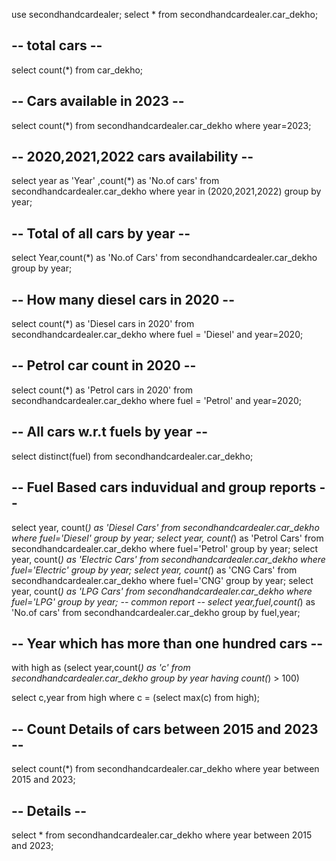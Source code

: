 use secondhandcardealer;
select * from secondhandcardealer.car_dekho;

## -- total cars --
select count(*) from car_dekho;

## -- Cars available in 2023    -- 
select count(*) from secondhandcardealer.car_dekho where year=2023;

## --  2020,2021,2022 cars availability --
select year as 'Year' ,count(*) as 'No.of cars' from secondhandcardealer.car_dekho where year in (2020,2021,2022) group by year;

## -- Total of all cars by year --
select Year,count(*) as 'No.of Cars' from secondhandcardealer.car_dekho group by year; 

## -- How many diesel cars in 2020 --
select count(*) as 'Diesel cars in 2020' from secondhandcardealer.car_dekho where fuel = 'Diesel' and year=2020;

## -- Petrol car count in 2020 --
 select count(*) as 'Petrol cars in 2020' from secondhandcardealer.car_dekho where fuel = 'Petrol' and year=2020;
 
## -- All cars w.r.t fuels by year -- 
select distinct(fuel) from secondhandcardealer.car_dekho;

## -- Fuel Based cars induvidual and group reports --
select year, count(*)  as 'Diesel Cars' from secondhandcardealer.car_dekho  where fuel='Diesel' group by year;
select year, count(*) as 'Petrol Cars' from secondhandcardealer.car_dekho  where fuel='Petrol' group by year;
select year, count(*) as 'Electric Cars' from secondhandcardealer.car_dekho  where fuel='Electric' group by year;
select year, count(*) as 'CNG Cars' from secondhandcardealer.car_dekho  where fuel='CNG' group by year;
select year, count(*) as 'LPG Cars' from secondhandcardealer.car_dekho  where fuel='LPG' group by year;
-- common report -- 
select year,fuel,count(*) as 'No.of cars' from secondhandcardealer.car_dekho  group by fuel,year;


## -- Year which has more than one hundred cars --
with high as
(select year,count(*) as 'c' from secondhandcardealer.car_dekho group by year
having count(*) > 100)

select c,year from high where c = (select max(c) from high);

## -- Count Details of cars between 2015 and 2023 --
select count(*) from secondhandcardealer.car_dekho where year between 2015 and 2023; 

## -- Details --
select * from secondhandcardealer.car_dekho where year between 2015 and 2023; 








